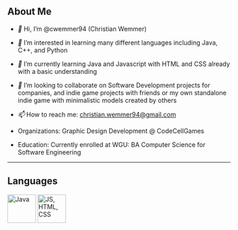 ## **About Me**

- *👋* Hi, I’m @cwemmer94 (Christian Wemmer)
- *👀* I’m interested in learning many different languages including Java, C++, and Python
- *🌱* I’m currently learning Java and Javascript with HTML and CSS already with a basic understanding
- *💞️* I’m looking to collaborate on Software Development projects for companies, and indie game projects with friends or my own standalone indie game with minimalistic models created by others
- *📫* How to reach me: christian.wemmer94@gmail.com

- Organizations: Graphic Design Development @ CodeCellGames
- Education: Currently enrolled at WGU: BA Computer Science for Software Engineering


<hr>

## **Languages**

 <img src="https://cdn.jsdelivr.net/gh/devicons/devicon/icons/java/java-original.svg" alt="Java" width=64 height=64/>
 <img src="https://www.google.com/url?sa=i&url=https%3A%2F%2Fwww.pngaaa.com%2Fdetail%2F2459628&psig=AOvVaw03UkwCrBv8l_4vmKEiaIel&ust=1714522417294000&source=images&cd=vfe&opi=89978449&ved=0CBIQjRxqFwoTCPCAl_PT6IUDFQAAAAAdAAAAABAK" alt="JS, HTML, CSS" width=64 height=64/>
<!---
cwemmer94/cwemmer94 is a ✨ special ✨ repository because its `README.md` (this file) appears on your GitHub profile.
You can click the Preview link to take a look at your changes.
--->
